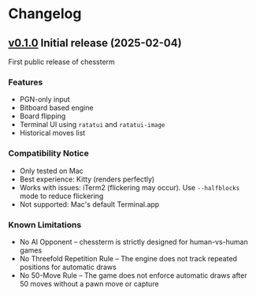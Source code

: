 # Changelog

## [v0.1.0](https://github.com/ronaldsuwandi/chessterm/releases/tag/v0.1.0) Initial release (2025-02-04)

First public release of chessterm

### Features
- PGN-only input
- Bitboard based engine
- Board flipping
- Terminal UI using `ratatui` and `ratatui-image`
- Historical moves list

### Compatibility Notice
- Only tested on Mac
- Best experience: Kitty (renders perfectly)
- Works with issues: iTerm2 (flickering may occur). Use `--halfblocks` mode to reduce flickering
- Not supported: Mac's default Terminal.app

### Known Limitations
- No AI Opponent – chessterm is strictly designed for human-vs-human games
- No Threefold Repetition Rule – The engine does not track repeated positions for automatic draws 
- No 50-Move Rule – The game does not enforce automatic draws after 50 moves without a pawn move or capture

